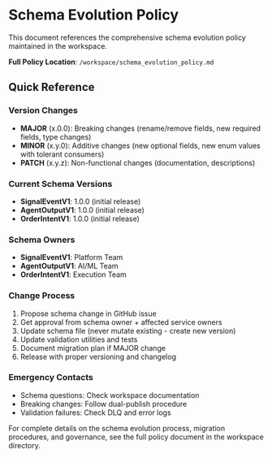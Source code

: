 # Schema Evolution Policy

This document references the comprehensive schema evolution policy maintained in the workspace.

**Full Policy Location**: `/workspace/schema_evolution_policy.md`

## Quick Reference

### Version Changes
- **MAJOR** (x.0.0): Breaking changes (rename/remove fields, new required fields, type changes)
- **MINOR** (x.y.0): Additive changes (new optional fields, new enum values with tolerant consumers)
- **PATCH** (x.y.z): Non-functional changes (documentation, descriptions)

### Current Schema Versions
- **SignalEventV1**: 1.0.0 (initial release)
- **AgentOutputV1**: 1.0.0 (initial release)
- **OrderIntentV1**: 1.0.0 (initial release)

### Schema Owners
- **SignalEventV1**: Platform Team
- **AgentOutputV1**: AI/ML Team
- **OrderIntentV1**: Execution Team

### Change Process
1. Propose schema change in GitHub issue
2. Get approval from schema owner + affected service owners
3. Update schema file (never mutate existing - create new version)
4. Update validation utilities and tests
5. Document migration plan if MAJOR change
6. Release with proper versioning and changelog

### Emergency Contacts
- Schema questions: Check workspace documentation
- Breaking changes: Follow dual-publish procedure
- Validation failures: Check DLQ and error logs

For complete details on the schema evolution process, migration procedures, and governance, see the full policy document in the workspace directory.